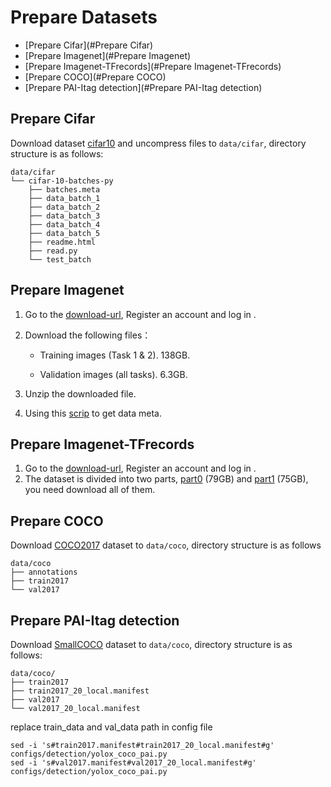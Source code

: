 # Prepare Datasets

- [Prepare Cifar](#Prepare Cifar)
- [Prepare Imagenet](#Prepare Imagenet)
- [Prepare Imagenet-TFrecords](#Prepare Imagenet-TFrecords)
- [Prepare COCO](#Prepare COCO)
- [Prepare PAI-Itag detection](#Prepare PAI-Itag detection)

## Prepare Cifar

Download dataset [cifar10](http://pai-vision-data-hz.oss-cn-zhangjiakou.aliyuncs.com/data/cifar10/cifar-10-python.tar.gz) and uncompress files to `data/cifar`,  directory structure is as follows:

```text
data/cifar
└── cifar-10-batches-py
    ├── batches.meta
    ├── data_batch_1
    ├── data_batch_2
    ├── data_batch_3
    ├── data_batch_4
    ├── data_batch_5
    ├── readme.html
    ├── read.py
    └── test_batch
```

## Prepare Imagenet

1. Go to the [download-url](http://www.image-net.org/download-images), Register an account and log in .
2. Download the following files：

   - Training images (Task 1 & 2). 138GB.

   - Validation images (all tasks). 6.3GB.
3. Unzip the downloaded file.
4. Using this [scrip](https://github.com/BVLC/caffe/blob/master/data/ilsvrc12/get_ilsvrc_aux.sh) to get data meta.

## Prepare Imagenet-TFrecords

1. Go to the [download-url](https://www.kaggle.com/hmendonca/imagenet-1k-tfrecords-ilsvrc2012-part-0), Register an account and log in .
2. The dataset is divided into two parts, [part0](https://www.kaggle.com/hmendonca/imagenet-1k-tfrecords-ilsvrc2012-part-0) (79GB) and [part1](https://www.kaggle.com/hmendonca/imagenet-1k-tfrecords-ilsvrc2012-part-1) (75GB), you need download all of them.

## Prepare COCO

Download [COCO2017](https://cocodataset.org/#download) dataset to `data/coco`, directory structure is as follows

```text
data/coco
├── annotations
├── train2017
└── val2017
```

## Prepare PAI-Itag detection

Download [SmallCOCO](http://pai-vision-data-hz.oss-cn-zhangjiakou.aliyuncs.com/unittest/data/detection/small_coco_itag/small_coco_itag.tar.gz) dataset to `data/coco`,
directory structure is as follows:

```text
data/coco/
├── train2017
├── train2017_20_local.manifest
├── val2017
└── val2017_20_local.manifest
```

replace train_data and val_data path in config file
```shell
sed -i 's#train2017.manifest#train2017_20_local.manifest#g' configs/detection/yolox_coco_pai.py
sed -i 's#val2017.manifest#val2017_20_local.manifest#g' configs/detection/yolox_coco_pai.py
```
